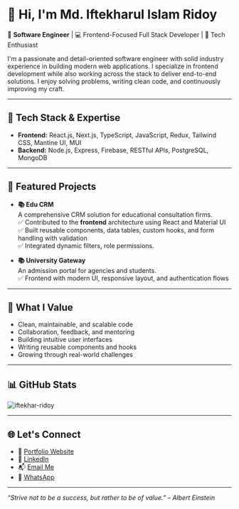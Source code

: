 # 👋 Hi, I'm Md. Iftekharul Islam Ridoy

🎯 **Software Engineer** | 💻 Frontend-Focused Full Stack Developer | 🚀 Tech Enthusiast

I'm a passionate and detail-oriented software engineer with solid industry experience in building modern web applications. I specialize in frontend development while also working across the stack to deliver end-to-end solutions. I enjoy solving problems, writing clean code, and continuously improving my craft.

---

## 🔧 Tech Stack & Expertise

- **Frontend:** React.js, Next.js, TypeScript, JavaScript, Redux, Tailwind CSS, Mantine UI, MUI
- **Backend:** Node.js, Express, Firebase, RESTful APIs, PostgreSQL, MongoDB

---

## 📂 Featured Projects

- **📚 Edu CRM**  
  A comprehensive CRM solution for educational consultation firms.  
  ✅ Contributed to the **frontend** architecture using React and Material UI  
  ✅ Built reusable components, data tables, custom hooks, and form handling with validation  
  ✅ Integrated dynamic filters, role permissions.

- **📚 University Gateway**  
  An admission portal for agencies and students.  
  ✅ Frontend with modern UI, responsive layout, and authentication flows  

---

## 🧩 What I Value

- Clean, maintainable, and scalable code
- Collaboration, feedback, and mentoring
- Building intuitive user interfaces
- Writing reusable components and hooks
- Growing through real-world challenges

---

## 📊 GitHub Stats

<p><img src="https://github-readme-streak-stats.herokuapp.com/?user=iftekhar-ridoy&theme=tokyonight_duo" alt="iftekhar-ridoy" /></p>

---

## 🌐 Let's Connect

- 🔗 [Portfolio Website](https://iftekharulislam.vercel.app)
- 💼 [LinkedIn](https://www.linkedin.com/in/iftekhar-ridoy)
- 📬 [Email Me](mailto:iftekharulislam.ridoy@gmail.com)
-  📱  [WhatsApp](https://wa.me/+8801647629311)

---

_“Strive not to be a success, but rather to be of value.” – Albert Einstein_
